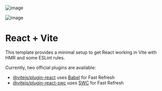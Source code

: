 ![image](https://github.com/user-attachments/assets/83d9c040-02ea-4c5a-9b6f-9402aed79165)

![image](https://github.com/user-attachments/assets/fb3de2db-d5a9-48f1-94a4-722a0ac6f367)


# React + Vite

This template provides a minimal setup to get React working in Vite with HMR and some ESLint rules.

Currently, two official plugins are available:

- [@vitejs/plugin-react](https://github.com/vitejs/vite-plugin-react/blob/main/packages/plugin-react/README.md) uses [Babel](https://babeljs.io/) for Fast Refresh
- [@vitejs/plugin-react-swc](https://github.com/vitejs/vite-plugin-react-swc) uses [SWC](https://swc.rs/) for Fast Refresh


